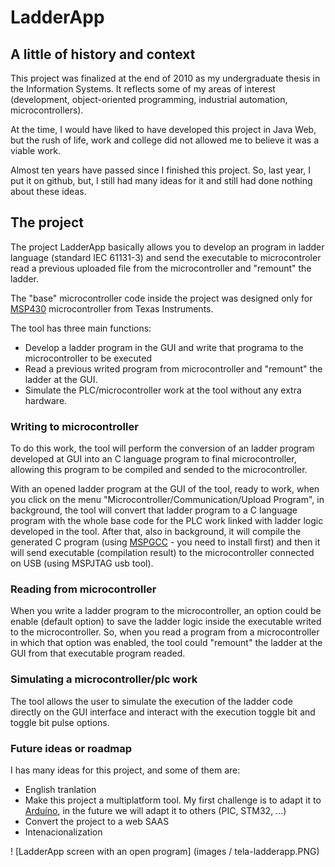 # LadderApp

## A little of history and context

This project was finalized at the end of 2010 as my undergraduate thesis in the Information Systems. It reflects some of my areas of interest (development, object-oriented programming, industrial automation, microcontrollers).

At the time, I would have liked to have developed this project in Java Web, but the rush of life, work and college did not allowed me to believe it was a viable work.

Almost ten years have passed since I finished this project. So, last year, I put it on github, but, I still had many ideas for it and still had done nothing about these ideas.

## The project

The project LadderApp basically allows you to develop an program in ladder language (standard IEC 61131-3) and send the executable to microcontroler read a previous uploaded file from  the microcontroller and "remount" the ladder.

The "base" microcontroller code inside the project was designed only for [MSP430](http://www.ti.com/microcontrollers/msp430-ultra-low-power-mcus/overview.html) microcontroller  from Texas Instruments.

The tool has three main functions:
- Develop a ladder program in the GUI and write that programa to the microcontroller to be executed
- Read a previous writed program from microcontroller and "remount" the ladder at the GUI.
- Simulate the PLC/microcontroller work at the tool without any extra hardware.

### Writing to microcontroller

To do this work, the tool will perform the conversion of an ladder program developed at GUI into an C language program to final microcontroller, allowing this program to be compiled and sended to the microcontroller. 

With an opened ladder program at the GUI of the tool, ready to work, when you click on the menu "Microcontroller/Communication/Upload Program", in background, the tool will convert that ladder program to a C language program with the whole base code for the PLC work linked with ladder logic developed in the tool. After that, also in background, it will compile the generated C program (using [MSPGCC](https://www.ti.com/tool/MSP430-GCC-OPENSOURCE) - you need to install first) and then it will send executable (compilation result) to the microcontroller connected on USB (using MSPJTAG usb tool).

### Reading from microcontroller

When you write a ladder program to the microcontroller, an option could be enable (default option) to save the ladder logic inside the executable writed to the microcontroller. So, when you read a program from a microcontroller in which that option was enabled, the tool could "remount" the ladder at the GUI from that executable program readed.

### Simulating a microcontroller/plc work

The tool allows the user to simulate the execution of the ladder code directly on the GUI interface and interact with the execution toggle bit and toggle bit pulse options.

### Future ideas or roadmap

I has many ideas for this project, and some of them are:
- English tranlation
- Make this project a multiplatform tool. My first challenge is to adapt it to [Arduíno](https://www.arduino.cc/), in the future we will adapt it to others (PIC, STM32, ...)
- Convert the project to a web SAAS 
- Intenacionalization

! [LadderApp screen with an open program] (images / tela-ladderapp.PNG)